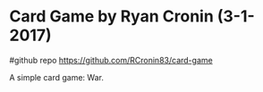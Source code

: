 # Card Game by Ryan Cronin (3-1-2017)

#github repo https://github.com/RCronin83/card-game

A simple card game: War.
